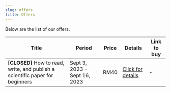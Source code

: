 ```yaml
---
slug: offers
title: Offers
---
```


Below are the list of our offers.


| Title | Period | Price | Details | Link to buy |  
|-------|--------|-------|---------|-------------|
| **[CLOSED]** How to read, write, and publish a scientific paper for beginners | Sept 3, 2023 - Sept 16, 2023 | RM40 | [Click for details](/./offer_detail/2023-09-07-how-to-read-write-and-publish-a-scientific-paper-for-beginners/index.html) | - |


